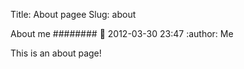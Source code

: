 Title: About pagee
Slug: about

About me
########
:date: 2012-03-30 23:47
:author: Me

This is an about page!